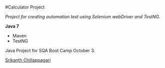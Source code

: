 #Calculator Project


*Project for creating automation test using Selenium webDriver and TestNG.*

**Java 7**

* Maven
* TestNG


Java Project for SQA Boot Camp October 3.

[Srikanth Chillappagari](https://github.srikanth-chillappagari)
